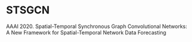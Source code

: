 # STSGCN
AAAI 2020. Spatial-Temporal Synchronous Graph Convolutional Networks: A New Framework for Spatial-Temporal Network Data Forecasting
